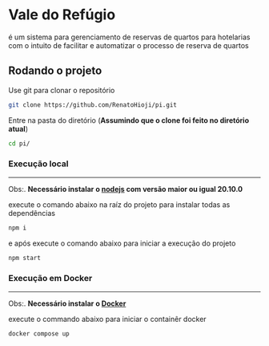 # Vale do Refúgio

é um sistema para gerenciamento de reservas de quartos para hotelarias com o intuito de facilitar e automatizar o processo de reserva de quartos

## Rodando o projeto

Use git para clonar o repositório

```bash
git clone https://github.com/RenatoHioji/pi.git
```

Entre na pasta do diretório (**Assumindo que o clone foi feito no diretório atual**)

```bash
cd pi/
```

### Execução local

***

Obs:. **Necessário instalar o [nodejs](https://nodejs.org/en) com versão maior ou igual 20.10.0**

execute o comando abaixo na raíz do projeto para instalar todas as dependências

```bash
npm i 
```

e após execute o comando abaixo para iniciar a execução do projeto

```bash
npm start
```

### Execução em Docker

***

Obs:. **Necessário instalar o [Docker](https://docs.docker.com/manuals/)**

execute o commando abaixo para iniciar o containêr docker

```bash
docker compose up
```

